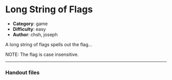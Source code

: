 Long String of Flags
======================

- **Category**: game
- **Difficulty**: easy
- **Author**: chsh, joseph

A long string of flags spells out the flag...

NOTE: The flag is case insensitive.

---

### Handout files


